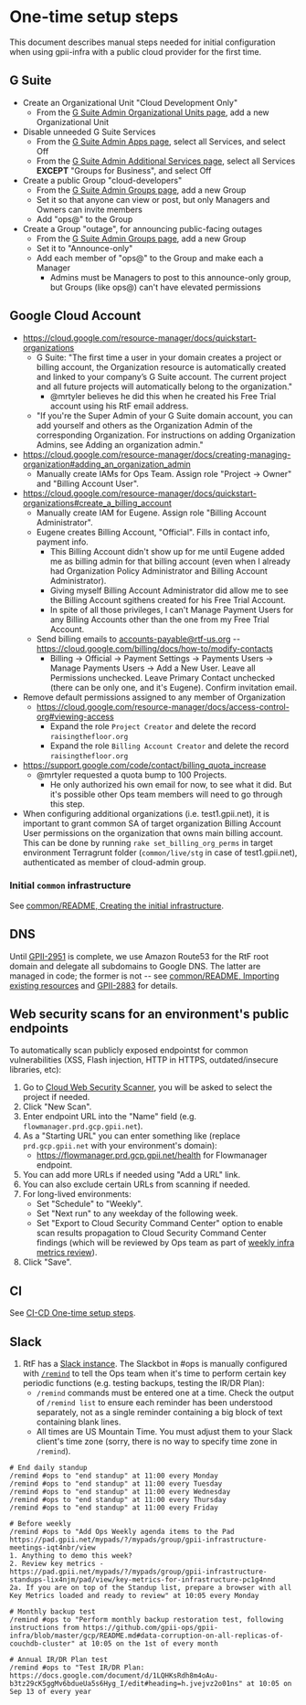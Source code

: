 # One-time setup steps

This document describes manual steps needed for initial configuration when using gpii-infra with a public cloud provider for the first time.

## G Suite

* Create an Organizational Unit "Cloud Development Only"
   * From the [G Suite Admin Organizational Units page](https://admin.google.com/u/1/ac/orgunits), add a new Organizational Unit
* Disable unneeded G Suite Services
   * From the [G Suite Admin Apps page](https://admin.google.com/u/1/ac/appslist/core), select all Services, and select Off
   * From the [G Suite Admin Additional Services page](https://admin.google.com/u/1/ac/appslist/additional), select all Services **EXCEPT** "Groups for Business", and select Off
* Create a public Group "cloud-developers"
   * From the [G Suite Admin Groups page](https://admin.google.com/raisingthefloor.org/AdminHome?hl=en&fc=true#GroupList:), add a new Group
   * Set it so that anyone can view or post, but only Managers and Owners can invite members
   * Add "ops@" to the Group
* Create a Group "outage", for announcing public-facing outages
   * From the [G Suite Admin Groups page](https://admin.google.com/raisingthefloor.org/AdminHome?hl=en&fc=true#GroupList:), add a new Group
   * Set it to "Announce-only"
   * Add each member of "ops@" to the Group and make each a Manager
      * Admins must be Managers to post to this announce-only group, but Groups (like ops@) can't have elevated permissions

## Google Cloud Account

* https://cloud.google.com/resource-manager/docs/quickstart-organizations
   * G Suite: "The first time a user in your domain creates a project or billing account, the Organization resource is automatically created and linked to your company’s G Suite account. The current project and all future projects will automatically belong to the organization."
      * @mrtyler believes he did this when he created his Free Trial account using his RtF email address.
   * "If you're the Super Admin of your G Suite domain account, you can add yourself and others as the Organization Admin of the corresponding Organization. For instructions on adding Organization Admins, see Adding an organization admin."
* https://cloud.google.com/resource-manager/docs/creating-managing-organization#adding_an_organization_admin
   * Manually create IAMs for Ops Team. Assign role "Project -> Owner" and "Billing Account User".
* https://cloud.google.com/resource-manager/docs/quickstart-organizations#create_a_billing_account
   * Manually create IAM for Eugene. Assign role "Billing Account Administrator".
   * Eugene creates Billing Account, "Official". Fills in contact info, payment info.
      * This Billing Account didn't show up for me until Eugene added me as billing admin for that billing account (even when I already had Organization Policy Administrator and Billing Account Administrator).
      * Giving myself Billing Account Administrator did allow me to see the Billing Account sgithens created for his Free Trial Account.
      * In spite of all those privileges, I can't Manage Payment Users for any Billing Accounts other than the one from my Free Trial Account.
   * Send billing emails to accounts-payable@rtf-us.org -- https://cloud.google.com/billing/docs/how-to/modify-contacts
      * Billing -> Official -> Payment Settings -> Payments Users -> Manage Payments Users -> Add a New User. Leave all Permissions unchecked. Leave Primary Contact unchecked (there can be only one, and it's Eugene). Confirm invitation email.
* Remove default permissions assigned to any member of Organization
  * https://cloud.google.com/resource-manager/docs/access-control-org#viewing-access
    * Expand the role `Project Creator` and delete the record `raisingthefloor.org`
    * Expand the role `Billing Account Creator` and delete the record `raisingthefloor.org`
* https://support.google.com/code/contact/billing_quota_increase
   * @mrtyler requested a quota bump to 100 Projects.
      * He only authorized his own email for now, to see what it did. But it's possible other Ops team members will need to go through this step.
* When configuring additional organizations (i.e. test1.gpii.net), it is important to grant common SA of target organization Billing Account User permissions on the organization that owns main billing account. This can be done by running `rake set_billing_org_perms` in target environment Terragrunt folder (`common/live/stg` in case of test1.gpii.net), authenticated as member of cloud-admin group.

### Initial `common` infrastructure

See [common/README, Creating the initial infrastructure](https://github.com/gpii-ops/gpii-infra/blob/master/common/README.md#creating-the-initial-infrastructure).

## DNS

Until [GPII-2951](https://issues.gpii.net/browse/GPII-2951) is complete, we use Amazon Route53 for the RtF root domain and delegate all subdomains to Google DNS. The latter are managed in code; the former is not -- see [common/README, Importing existing resources](https://github.com/gpii-ops/gpii-infra/blob/master/common/README.md#importing-existing-resources) and [GPII-2883](https://issues.gpii.net/browse/GPII-2883) for details.

## Web security scans for an environment's public endpoints

To automatically scan publicly exposed endpointst for common vulnerabilities (XSS, Flash injection, HTTP in HTTPS, outdated/insecure libraries, etc):

1. Go to [Cloud Web Security Scanner](https://console.cloud.google.com/security/web-scanner/scanConfigs), you will be asked to select the project if needed.
1. Click "New Scan".
1. Enter endpoint URL into the "Name" field (e.g. `flowmanager.prd.gcp.gpii.net`).
1. As a "Starting URL" you can enter something like (replace `prd.gcp.gpii.net` with your environment's domain):
   * https://flowmanager.prd.gcp.gpii.net/health for Flowmanager endpoint.
1. You can add more URLs if needed using "Add a URL" link.
1. You can also exclude certain URLs from scanning if needed.
1. For long-lived environments:
   * Set "Schedule" to "Weekly".
   * Set "Next run" to any weekday of the following week.
   * Set "Export to Cloud Security Command Center" option to enable scan results propagation to Cloud Security Command Center findings (which will be reviewed by Ops team as part of [weekly infra metrics review](https://pad.gpii.net/mypads/?/mypads/group/gpii-infrastructure-standups-lix4njm/pad/view/key-metrics-for-infrastructure-pc1g4nnd)).
1. Click "Save".

## CI

See [CI-CD One-time setup steps](./CI-CD.md#one-time-setup-steps).

## Slack

1. RtF has a [Slack instance](https://raisingthefloor.slack.com). The Slackbot in #ops is manually configured with [`/remind`](https://get.slack.help/hc/en-us/articles/208423427-Setting-reminders) to tell the Ops team when it's time to perform certain key periodic functions (e.g. testing backups, testing the IR/DR Plan):
   * `/remind` commands must be entered one at a time. Check the output of `/remind list` to ensure each reminder has been understood separately, not as a single reminder containing a big block of text containing blank lines.
   * All times are US Mountain Time. You must adjust them to your Slack client's time zone (sorry, there is no way to specify time zone in `/remind`).
```
# End daily standup
/remind #ops to "end standup" at 11:00 every Monday
/remind #ops to "end standup" at 11:00 every Tuesday
/remind #ops to "end standup" at 11:00 every Wednesday
/remind #ops to "end standup" at 11:00 every Thursday
/remind #ops to "end standup" at 11:00 every Friday

# Before weekly
/remind #ops to "Add Ops Weekly agenda items to the Pad
https://pad.gpii.net/mypads/?/mypads/group/gpii-infrastructure-meetings-iqt4nbr/view
1. Anything to demo this week?
2. Review key metrics - https://pad.gpii.net/mypads/?/mypads/group/gpii-infrastructure-standups-lix4njm/pad/view/key-metrics-for-infrastructure-pc1g4nnd
2a. If you are on top of the Standup list, prepare a browser with all Key Metrics loaded and ready to review" at 10:05 every Monday

# Monthly backup test
/remind #ops to "Perform monthly backup restoration test, following instructions from https://github.com/gpii-ops/gpii-infra/blob/master/gcp/README.md#data-corruption-on-all-replicas-of-couchdb-cluster" at 10:05 on the 1st of every month

# Annual IR/DR Plan test
/remind #ops to "Test IR/DR Plan: https://docs.google.com/document/d/1LQHKsRdh8m4oAu-b3tz29cK5ggMv6bdueUa5s6Hyg_I/edit#heading=h.jvejvz2o01ns" at 10:05 on Sep 13 of every year
```

